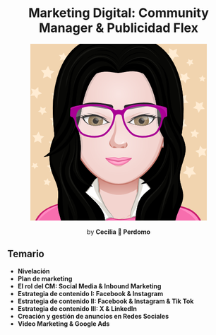 <h1 align="center">Marketing Digital: Community Manager & Publicidad Flex</h1>
<p align="center"><img src="myAvatar.png" width: "40%"></p>
<p align="center">by <b>Cecilia 💛 Perdomo</b></p>

## Temario
- **Nivelación**
- **Plan de marketing**
- **El rol del CM: Social Media & Inbound Marketing**
- **Estrategia de contenido I: Facebook & Instagram**
- **Estrategia de contenido II: Facebook & Instagram & Tik Tok**
- **Estrategia de contenido III: X & LinkedIn**
- **Creación y gestión de anuncios en Redes Sociales**
- **Video Marketing & Google Ads**